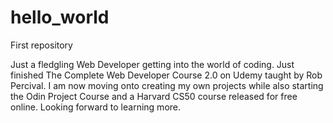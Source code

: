 # hello_world
First repository

Just a fledgling Web Developer getting into the world of coding. Just finished The Complete Web Developer Course 2.0 on Udemy taught by Rob Percival. I am now moving onto creating my own projects while also starting the Odin Project Course and a Harvard CS50 course released for free online. Looking forward to learning more. 
